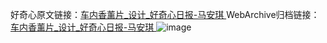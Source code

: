 好奇心原文链接：[车内香薰片_设计_好奇心日报-马安琪 ](https://www.qdaily.com/articles/11601.html)
WebArchive归档链接：[车内香薰片_设计_好奇心日报-马安琪 ](http://web.archive.org/web/20190623170800/https://www.qdaily.com/articles/11601.html)
![image](http://ww3.sinaimg.cn/large/007d5XDply1g3wac9jnc7j30u02uzaic)